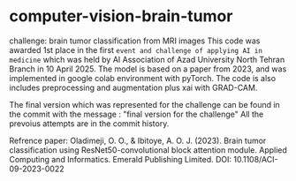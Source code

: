 # computer-vision-brain-tumor
challenge: brain tumor classification from MRI images
This code was awarded 1st place in the first `event and challenge of applying AI in medicine` which was held by AI Association of Azad University North Tehran Branch in 10 April 2025.
The model is based on a paper from 2023, and was implemented in google colab environment with pyTorch. The code is also includes preprocessing and augmentation plus xai with GRAD-CAM.

The final version which was represented for the challenge can be found in the commit with the message : "final version for the challenge" 
All the prevoius attempts are in the commit history.

Refrence paper:
Oladimeji, O. O., & Ibitoye, A. O. J. (2023). Brain tumor classification using ResNet50-convolutional block attention module. Applied Computing and Informatics. Emerald Publishing Limited. DOI: 10.1108/ACI-09-2023-0022

